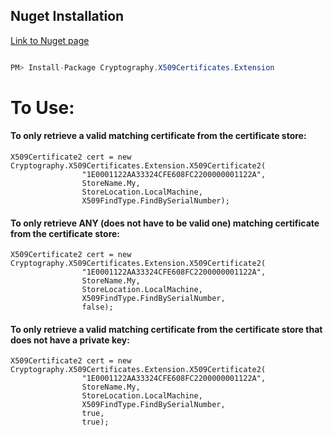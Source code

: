 ## Nuget Installation 

[Link to Nuget page](https://www.nuget.org/packages/Cryptography.X509Certificates.Extension/)
```cs

PM> Install-Package Cryptography.X509Certificates.Extension

```


# To Use:

#### To only retrieve a valid matching certificate from the certificate store:

```
X509Certificate2 cert = new Cryptography.X509Certificates.Extension.X509Certificate2(
                "1E0001122AA33324CFE608FC2200000001122A",
                StoreName.My,
                StoreLocation.LocalMachine,
                X509FindType.FindBySerialNumber);
```

#### To only retrieve ANY (does not have to be valid one) matching certificate from the certificate store:


```
X509Certificate2 cert = new Cryptography.X509Certificates.Extension.X509Certificate2(
                "1E0001122AA33324CFE608FC2200000001122A",
                StoreName.My,
                StoreLocation.LocalMachine,
                X509FindType.FindBySerialNumber,
                false);
```

#### To only retrieve a valid matching certificate from the certificate store that does not have a private key:


```
X509Certificate2 cert = new Cryptography.X509Certificates.Extension.X509Certificate2(
                "1E0001122AA33324CFE608FC2200000001122A",
                StoreName.My,
                StoreLocation.LocalMachine,
                X509FindType.FindBySerialNumber,
                true, 
                true);
```


